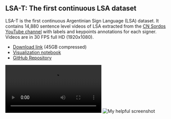 ## LSA-T: The first continuous LSA dataset

LSA-T is the first continuous Argentinian Sign Language (LSA) dataset. It contains 14,880 sentence level videos of LSA extracted from the [CN Sordos YouTube channel](https://www.youtube.com/c/CNSORDOSARGENTINA) with labels and keypoints annotations for each signer. Videos are in 30 FPS full HD (1920x1080).

- [Download link](http://c1781468.ferozo.com/data/lsa-t.7z) (45GB compressed)
- [Visualization notebook](https://colab.research.google.com/drive/1kj5ztYw_57fi6wo2dpL18UkBR9ciV6ki)
- [GitHub Repository](https://github.com/midusi/LSA-T)

![My helpful screenshot](/assets/100.mp4)
![My helpful screenshot](/assets/screenshot_cn_sordos_ecologia.png)
